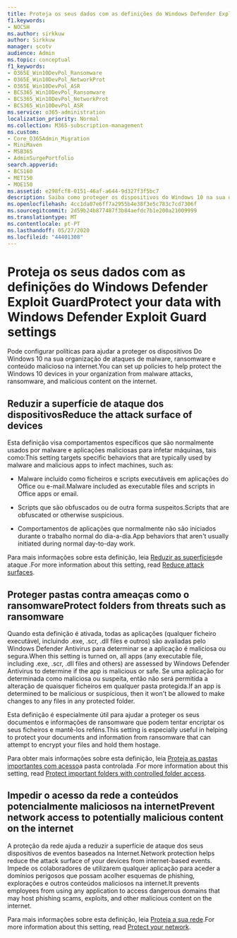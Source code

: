 ```yaml
---
title: Proteja os seus dados com as definições do Windows Defender Exploit Guard
f1.keywords:
- NOCSH
ms.author: sirkkuw
author: Sirkkuw
manager: scotv
audience: Admin
ms.topic: conceptual
f1_keywords:
- O365E_Win10DevPol_Ransomware
- O365E_Win10DevPol_NetworkProt
- O365E_Win10DevPol_ASR
- BCS365_Win10DevPol_Ransomware
- BCS365_Win10DevPol_NetworkProt
- BCS365_Win10DevPol_ASR
ms.service: o365-administration
localization_priority: Normal
ms.collection: M365-subscription-management
ms.custom:
- Core_O365Admin_Migration
- MiniMaven
- MSB365
- AdminSurgePortfolio
search.appverid:
- BCS160
- MET150
- MOE150
ms.assetid: e298fcf8-0151-46af-a644-9d327f3f5bc7
description: Saiba como proteger os dispositivos do Windows 10 na sua organização contra ataques de malware, ransomware e conteúdo malicioso na internet.
ms.openlocfilehash: 4cc1da07e6ff7a2955b4e38f3e5c783c7cd7306f
ms.sourcegitcommit: 2d59b24b877487f3b84aefdc7b1e200a21009999
ms.translationtype: MT
ms.contentlocale: pt-PT
ms.lasthandoff: 05/27/2020
ms.locfileid: "44401308"
---
```

# <a name="protect-your-data-with-windows-defender-exploit-guard-settings"></a><span data-ttu-id="5cd35-103">Proteja os seus dados com as definições do Windows Defender Exploit Guard</span><span class="sxs-lookup"><span data-stu-id="5cd35-103">Protect your data with Windows Defender Exploit Guard settings</span></span>

<span data-ttu-id="5cd35-104">Pode configurar políticas para ajudar a proteger os dispositivos Do Windows 10 na sua organização de ataques de malware, ransomware e conteúdo malicioso na internet.</span><span class="sxs-lookup"><span data-stu-id="5cd35-104">You can set up policies to help protect the Windows 10 devices in your organization from malware attacks, ransomware, and malicious content on the internet.</span></span>
  
## <a name="reduce-the-attack-surface-of-devices"></a><span data-ttu-id="5cd35-105">Reduzir a superfície de ataque dos dispositivos</span><span class="sxs-lookup"><span data-stu-id="5cd35-105">Reduce the attack surface of devices</span></span>

<span data-ttu-id="5cd35-106">Esta definição visa comportamentos específicos que são normalmente usados por malware e aplicações maliciosas para infetar máquinas, tais como:</span><span class="sxs-lookup"><span data-stu-id="5cd35-106">This setting targets specific behaviors that are typically used by malware and malicious apps to infect machines, such as:</span></span>
  
- <span data-ttu-id="5cd35-107">Malware incluído como ficheiros e scripts executáveis em aplicações do Office ou e-mail.</span><span class="sxs-lookup"><span data-stu-id="5cd35-107">Malware included as executable files and scripts in Office apps or email.</span></span>
    
- <span data-ttu-id="5cd35-108">Scripts que são obfuscados ou de outra forma suspeitos.</span><span class="sxs-lookup"><span data-stu-id="5cd35-108">Scripts that are obfuscated or otherwise suspicious.</span></span>
    
- <span data-ttu-id="5cd35-109">Comportamentos de aplicações que normalmente não são iniciados durante o trabalho normal do dia-a-dia.</span><span class="sxs-lookup"><span data-stu-id="5cd35-109">App behaviors that aren't usually initiated during normal day-to-day work.</span></span>
    
<span data-ttu-id="5cd35-110">Para mais informações sobre esta definição, leia [Reduzir as superfícies](https://docs.microsoft.com/windows/security/threat-protection/microsoft-defender-atp/exploit-protection)de ataque .</span><span class="sxs-lookup"><span data-stu-id="5cd35-110">For more information about this setting, read [Reduce attack surfaces](https://docs.microsoft.com/windows/security/threat-protection/microsoft-defender-atp/exploit-protection).</span></span>
  
## <a name="protect-folders-from-threats-such-as-ransomware"></a><span data-ttu-id="5cd35-111">Proteger pastas contra ameaças como o ransomware</span><span class="sxs-lookup"><span data-stu-id="5cd35-111">Protect folders from threats such as ransomware</span></span>

<span data-ttu-id="5cd35-112">Quando esta definição é ativada, todas as aplicações (qualquer ficheiro executável, incluindo .exe, .scr, .dll files e outros) são avaliadas pelo Windows Defender Antivirus para determinar se a aplicação é maliciosa ou segura.</span><span class="sxs-lookup"><span data-stu-id="5cd35-112">When this setting is turned on, all apps (any executable file, including .exe, .scr, .dll files and others) are assessed by Windows Defender Antivirus to determine if the app is malicious or safe.</span></span> <span data-ttu-id="5cd35-113">Se uma aplicação for determinada como maliciosa ou suspeita, então não será permitida a alteração de quaisquer ficheiros em qualquer pasta protegida.</span><span class="sxs-lookup"><span data-stu-id="5cd35-113">If an app is determined to be malicious or suspicious, then it won't be allowed to make changes to any files in any protected folder.</span></span>
  
<span data-ttu-id="5cd35-114">Esta definição é especialmente útil para ajudar a proteger os seus documentos e informações de ransomware que podem tentar encriptar os seus ficheiros e mantê-los reféns.</span><span class="sxs-lookup"><span data-stu-id="5cd35-114">This setting is especially useful in helping to protect your documents and information from ransomware that can attempt to encrypt your files and hold them hostage.</span></span>
  
<span data-ttu-id="5cd35-115">Para obter mais informações sobre esta definição, leia [Proteja as pastas importantes com acesso](https://docs.microsoft.com/mem/configmgr/protect/deploy-use/create-deploy-exploit-guard-policy#bkmk_CFA)a pasta controlada .</span><span class="sxs-lookup"><span data-stu-id="5cd35-115">For more information about this setting, read [Protect important folders with controlled folder access](https://docs.microsoft.com/mem/configmgr/protect/deploy-use/create-deploy-exploit-guard-policy#bkmk_CFA).</span></span>
  
## <a name="prevent-network-access-to-potentially-malicious-content-on-the-internet"></a><span data-ttu-id="5cd35-116">Impedir o acesso da rede a conteúdos potencialmente maliciosos na internet</span><span class="sxs-lookup"><span data-stu-id="5cd35-116">Prevent network access to potentially malicious content on the internet</span></span>

<span data-ttu-id="5cd35-117">A proteção da rede ajuda a reduzir a superfície de ataque dos seus dispositivos de eventos baseados na Internet.</span><span class="sxs-lookup"><span data-stu-id="5cd35-117">Network protection helps reduce the attack surface of your devices from internet-based events.</span></span> <span data-ttu-id="5cd35-118">Impede os colaboradores de utilizarem qualquer aplicação para aceder a domínios perigosos que possam acolher esquemas de phishing, explorações e outros conteúdos maliciosos na internet.</span><span class="sxs-lookup"><span data-stu-id="5cd35-118">It prevents employees from using any application to access dangerous domains that may host phishing scams, exploits, and other malicious content on the internet.</span></span>
  
<span data-ttu-id="5cd35-119">Para mais informações sobre esta definição, leia [Proteja a sua rede](https://docs.microsoft.com/mem/configmgr/protect/deploy-use/create-deploy-exploit-guard-policy#bkmk_Nwp).</span><span class="sxs-lookup"><span data-stu-id="5cd35-119">For more information about this setting, read [Protect your network](https://docs.microsoft.com/mem/configmgr/protect/deploy-use/create-deploy-exploit-guard-policy#bkmk_Nwp).</span></span>
  

